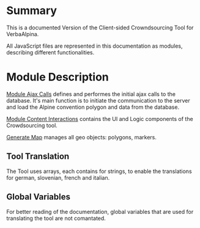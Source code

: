 Summary
======

This is a documented Version of the Client-sided Crowndsourcing Tool for VerbaAlpina.

All JavaScript files are represented in this documentation as modules, describing different functionalities.


Module Description
==================

[Module Ajax Calls](../out/module-Ajax_Calls.html) defines and performes the initial ajax calls to the database. It's main function is to initiate the communication to the server and load the Alpine convention polygon and data from the database.


[Module Content Interactions](../out/module-Content_Interactions.html) contains the UI and Logic components of the Crowdsourcing tool.


[Generate Map](../out/module-Map-Objects_Generator.html) manages all geo objects: polygons, markers.

Tool Translation
----------------

The Tool uses arrays, each contains for strings, to enable the translations for german, slovenian, french and italian. 



Global Variables
----------------

For better reading of the documentation, global variables that are used for translating the tool are not comantated.


